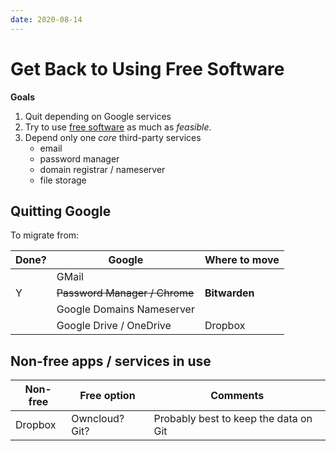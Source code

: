 ```yaml
---
date: 2020-08-14
---
```

 
# Get Back to Using Free Software

**Goals**

1. Quit depending on Google services
1. Try to use [free software](https://www.gnu.org/software/software.en.html) as much as *feasible*.
1. Depend only one *core* third-party services
   - email
   - password manager
   - domain registrar / nameserver
   - file storage

## Quitting Google

To migrate from:

| Done? | Google | Where to move |
| --- | --- | --- |
|  | GMail | |
|Y| ~~Password Manager / Chrome~~ | **Bitwarden** |
|  | Google Domains Nameserver | |
| | Google Drive / OneDrive | Dropbox |

## Non-free apps / services in use

| Non-free | Free option | Comments |
| --- | --- | --- |
| Dropbox | Owncloud? Git? | Probably best to keep the data on Git |
